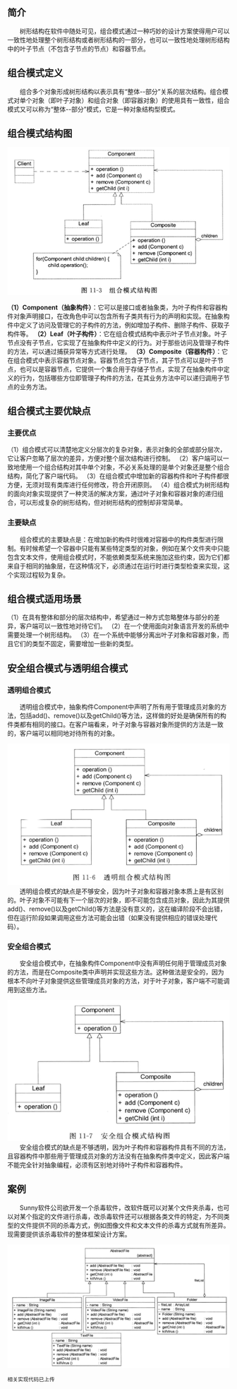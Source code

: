 ## 简介
&emsp;&emsp;树形结构在软件中随处可见，组合模式通过一种巧妙的设计方案使得用户可以一致性地处理整个树形结构或者树形结构的一部分，也可以一致性地处理树形结构中的叶子节点（不包含子节点的节点）和容器节点。
## 组合模式定义
&emsp;&emsp;组合多个对象形成树形结构以表示具有“整体--部分”关系的层次结构。组合模式对单个对象（即叶子对象）和组合对象（即容器对象）的使用具有一致性，组合模式又可以称为“整体--部分”模式，它是一种对象结构型模式。
## 组合模式结构图

<div align=center> <img src="image/composite-pattern.png">
</div>

**（1）Component（抽象构件）**：它可以是接口或者抽象类，为叶子构件和容器构件对象声明接口，在改角色中可以包含所有子类共有行为的声明和实现。在抽象构件中定义了访问及管理它的子构件的方法，例如增加子构件、删除子构件、获取子构件等。
**（2）Leaf（叶子构件）**：它在组合模式结构中表示叶子节点对象。叶子节点没有子节点，它实现了在抽象构件中定义的行为。对于那些访问及管理子构件的方法，可以通过捕获异常等方式进行处理。
**（3）Composite（容器构件）**：它在组合模式中表示容器节点对象。容器节点包含子节点，其子节点可以是叶子节点，也可以是容器节点，它提供一个集合用于存储子节点，实现了在抽象构件中定义的行为，包括哪些方位即管理子构件的方法，在其业务方法中可以递归调用子节点的业务方法。
## 组合模式主要优缺点  

### 主要优点  
（1）组合模式可以清楚地定义分层次的复杂对象，表示对象的全部或部分层次，它让客户忽略了层次的差异，方便对整个层次结构进行控制。
（2）客户端可以一致地使用一个组合结构对其中单个对象，不必关系处理的是单个对象还是整个组合结构，简化了客户端代码。
（3）在组合模式中增加新的容器构件和叶子构件都很方便，无须对现有类库进行任何修改，符合开闭原则。
（4）组合模式为树形结构的面向对象实现提供了一种灵活的解决方案，通过叶子对象和容器对象的递归组合，可以形成复杂的树形结构，但对树形结构的控制却非常简单。
### 主要缺点  
&emsp;&emsp;组合模式的主要缺点是：在增加新的构件时很难对容器中的构件类型进行限制。有时候希望一个容器中只能有某些特定类型的对象，例如在某个文件夹中只能包含文本文件，使用组合模式时，不能依赖类型系统来施加这些约束，因为它们都来自于相同的抽象层，在这种情况下，必须通过在运行时进行类型检查来实现，这个实现过程较为复杂。
## 组合模式适用场景  
（1）在具有整体和部分的层次结构中，希望通过一种方式忽略整体与部分的差异，客户端可以一致性地对待它们。
（2）在一个使用面向对象语言开发的系统中需要处理一个树形结构。
（3）在一个系统中能够分离出叶子对象和容器对象，而且它们的类型不固定，需要增加一些新的类型。
## 安全组合模式与透明组合模式
### 透明组合模式
&emsp;&emsp;透明组合模式中，抽象构件Component中声明了所有用于管理成员对象的方法，包括add()、remove()以及getChild()等方法，这样做的好处是确保所有的构件类都有相同的接口。在客户端看来，叶子对象与容器对象所提供的方法是一致的，客户端可以相同地对待所有的对象。 
<div align=center> <img src="image/transparent-composite-pattern.png"></div>
&emsp;&emsp;透明组合模式的缺点是不够安全，因为叶子对象和容器对象本质上是有区别的。叶子对象不可能有下一个层次的对象，即不可能包含成员对象，因此为其提供add()、remove()以及getChild()等方法是没有意义的，这在编译阶段不会出错，但在运行阶段如果调用这些方法可能会出错（如果没有提供相应的错误处理代码）。 

### 安全组合模式
&emsp;&emsp;安全组合模式中，在抽象构件Component中没有声明任何用于管理成员对象的方法，而是在Composite类中声明并实现这些方法。这种做法是安全的，因为根本不向叶子对象提供这些管理成员对象的方法，对于叶子对象，客户端不可能调用到这些方法。
<div align=center> <img src="image/safe-composite-pattern.png"></div>
&emsp;&emsp;安全组合模式的缺点是不够透明，因为叶子构件和容器构件具有不同的方法，且容器构件中那些用于管理成员对象的方法没有在抽象构件类中定义，因此客户端不能完全针对抽象编程，必须有区别地对待叶子构件和容器构件。

## 案例
&emsp;&emsp;Sunny软件公司欲开发一个杀毒软件，改软件既可以对某个文件夹杀毒，也可以对某个指定的文件进行杀毒，改杀毒软件还可以根据各类文件的特定，为不同类型的文件提供不同的杀毒方式，例如图像文件和文本文件的杀毒方式就有所差异。现需要提供该杀毒软件的整体框架设计方案。

<div align=center>
<img src="image/settle.png">
</div>

```
相关实现代码已上传
